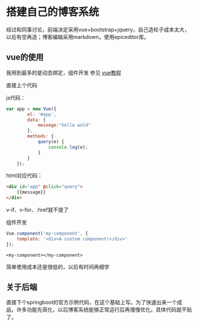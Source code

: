 # 搭建自己的博客系统
经过和同事讨论，前端决定采用vue+bootstrap+jquery，自己造轮子成本太大，以后有空再造；博客编辑采用markdown，使用epiceditor库。

## vue的使用
我用到最多的是动态绑定，组件开发 参见 [vue教程](href="https://cn.vuejs.org/v2/guide/")

直接上个代码

js代码：
```javascript
var app = new Vue({
        el: '#app',
        data: {
            messege:"hello wold"
        },
        methods: {
            query(e) {
                console.log(e);
            }
        }
    });
```
html对应代码：
```html
<div id="app" @click="query">
    {{message}}
</div>
```
v-if、v-for、:href就不提了

组件开发
```javascript
Vue.component('my-component', {
    template: '<div>A custom component!</div>'
});
```
```
<my-component></my-component>
```
简单使用成本还是很低的，以后有时间再细学

## 关于后端
直接下个springboot的官方示例代码，在这个基础上写。为了快速出来一个成品，许多功能先简化，以后博客系统能够正常运行后再慢慢优化。具体代码就不贴了。
